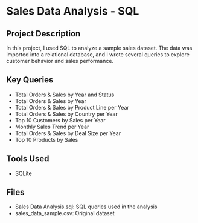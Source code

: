 # Sales Data Analysis - SQL

## Project Description

In this project, I used SQL to analyze a sample sales dataset. The data was imported into a relational database, and I wrote several queries to explore customer behavior and sales performance.

## Key Queries

- Total Orders & Sales by Year and Status
- Total Orders & Sales by Year
- Total Orders & Sales by Product Line per Year
- Total Orders & Sales by Country per Year
- Top 10 Customers by Sales per Year
- Monthly Sales Trend per Year
- Total Orders & Sales by Deal Size per Year
- Top 10 Products by Sales

## Tools Used

- SQLite

## Files

- Sales Data Analysis.sql: SQL queries used in the analysis
- sales_data_sample.csv: Original dataset

